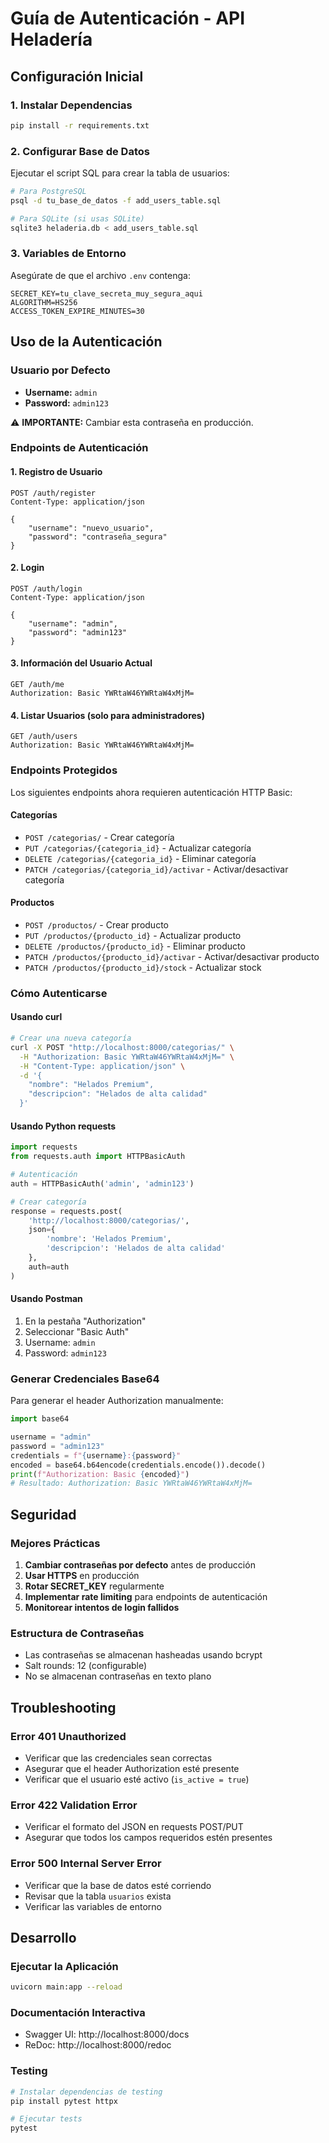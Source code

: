 # Guía de Autenticación - API Heladería

## Configuración Inicial

### 1. Instalar Dependencias
```bash
pip install -r requirements.txt
```

### 2. Configurar Base de Datos
Ejecutar el script SQL para crear la tabla de usuarios:
```bash
# Para PostgreSQL
psql -d tu_base_de_datos -f add_users_table.sql

# Para SQLite (si usas SQLite)
sqlite3 heladeria.db < add_users_table.sql
```

### 3. Variables de Entorno
Asegúrate de que el archivo `.env` contenga:
```
SECRET_KEY=tu_clave_secreta_muy_segura_aqui
ALGORITHM=HS256
ACCESS_TOKEN_EXPIRE_MINUTES=30
```

## Uso de la Autenticación

### Usuario por Defecto
- **Username:** `admin`
- **Password:** `admin123`

⚠️ **IMPORTANTE:** Cambiar esta contraseña en producción.

### Endpoints de Autenticación

#### 1. Registro de Usuario
```http
POST /auth/register
Content-Type: application/json

{
    "username": "nuevo_usuario",
    "password": "contraseña_segura"
}
```

#### 2. Login
```http
POST /auth/login
Content-Type: application/json

{
    "username": "admin",
    "password": "admin123"
}
```

#### 3. Información del Usuario Actual
```http
GET /auth/me
Authorization: Basic YWRtaW46YWRtaW4xMjM=
```

#### 4. Listar Usuarios (solo para administradores)
```http
GET /auth/users
Authorization: Basic YWRtaW46YWRtaW4xMjM=
```

### Endpoints Protegidos

Los siguientes endpoints ahora requieren autenticación HTTP Basic:

#### Categorías
- `POST /categorias/` - Crear categoría
- `PUT /categorias/{categoria_id}` - Actualizar categoría
- `DELETE /categorias/{categoria_id}` - Eliminar categoría
- `PATCH /categorias/{categoria_id}/activar` - Activar/desactivar categoría

#### Productos
- `POST /productos/` - Crear producto
- `PUT /productos/{producto_id}` - Actualizar producto
- `DELETE /productos/{producto_id}` - Eliminar producto
- `PATCH /productos/{producto_id}/activar` - Activar/desactivar producto
- `PATCH /productos/{producto_id}/stock` - Actualizar stock

### Cómo Autenticarse

#### Usando curl
```bash
# Crear una nueva categoría
curl -X POST "http://localhost:8000/categorias/" \
  -H "Authorization: Basic YWRtaW46YWRtaW4xMjM=" \
  -H "Content-Type: application/json" \
  -d '{
    "nombre": "Helados Premium",
    "descripcion": "Helados de alta calidad"
  }'
```

#### Usando Python requests
```python
import requests
from requests.auth import HTTPBasicAuth

# Autenticación
auth = HTTPBasicAuth('admin', 'admin123')

# Crear categoría
response = requests.post(
    'http://localhost:8000/categorias/',
    json={
        'nombre': 'Helados Premium',
        'descripcion': 'Helados de alta calidad'
    },
    auth=auth
)
```

#### Usando Postman
1. En la pestaña "Authorization"
2. Seleccionar "Basic Auth"
3. Username: `admin`
4. Password: `admin123`

### Generar Credenciales Base64

Para generar el header Authorization manualmente:
```python
import base64

username = "admin"
password = "admin123"
credentials = f"{username}:{password}"
encoded = base64.b64encode(credentials.encode()).decode()
print(f"Authorization: Basic {encoded}")
# Resultado: Authorization: Basic YWRtaW46YWRtaW4xMjM=
```

## Seguridad

### Mejores Prácticas
1. **Cambiar contraseñas por defecto** antes de producción
2. **Usar HTTPS** en producción
3. **Rotar SECRET_KEY** regularmente
4. **Implementar rate limiting** para endpoints de autenticación
5. **Monitorear intentos de login fallidos**

### Estructura de Contraseñas
- Las contraseñas se almacenan hasheadas usando bcrypt
- Salt rounds: 12 (configurable)
- No se almacenan contraseñas en texto plano

## Troubleshooting

### Error 401 Unauthorized
- Verificar que las credenciales sean correctas
- Asegurar que el header Authorization esté presente
- Verificar que el usuario esté activo (`is_active = true`)

### Error 422 Validation Error
- Verificar el formato del JSON en requests POST/PUT
- Asegurar que todos los campos requeridos estén presentes

### Error 500 Internal Server Error
- Verificar que la base de datos esté corriendo
- Revisar que la tabla `usuarios` exista
- Verificar las variables de entorno

## Desarrollo

### Ejecutar la Aplicación
```bash
uvicorn main:app --reload
```

### Documentación Interactiva
- Swagger UI: http://localhost:8000/docs
- ReDoc: http://localhost:8000/redoc

### Testing
```bash
# Instalar dependencias de testing
pip install pytest httpx

# Ejecutar tests
pytest
```